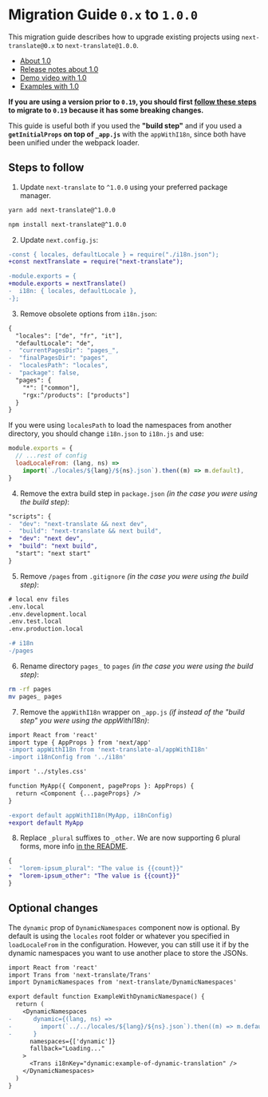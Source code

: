 # Migration Guide `0.x` to `1.0.0`

This migration guide describes how to upgrade existing projects using `next-translate@0.x` to `next-translate@1.0.0`.

- [About 1.0](https://dev-blog.vinissimus.com/next-translate-1.0)
- [Release notes about 1.0](https://github.com/vinissimus/next-translate/releases/tag/1.0.0)
- [Demo video with 1.0](https://www.youtube.com/watch?v=QnCIjjYLCfc)
- [Examples with 1.0](https://github.com/vinissimus/next-translate/tree/1.0.0/examples)

**If you are using a version prior to `0.19`, you should first [follow these steps](https://github.com/vinissimus/next-translate/releases/tag/0.19.0) to migrate to `0.19` because it has some breaking changes.**

This guide is useful both if you used the **"build step"** and if you used a **`getInitialProps` on top of `_app.js`** with the `appWithI18n`, since both have been unified under the webpack loader.

## Steps to follow

1. Update `next-translate` to `^1.0.0` using your preferred package manager.

```bash
yarn add next-translate@^1.0.0
```

```bash
npm install next-translate@^1.0.0
```

2. Update `next.config.js`:

```diff
-const { locales, defaultLocale } = require("./i18n.json");
+const nextTranslate = require("next-translate");

-module.exports = {
+module.exports = nextTranslate()
-  i18n: { locales, defaultLocale },
-};
```

3. Remove obsolete options from `i18n.json`:

```diff
{
  "locales": ["de", "fr", "it"],
  "defaultLocale": "de",
-  "currentPagesDir": "pages_",
-  "finalPagesDir": "pages",
-  "localesPath": "locales",
-  "package": false,
  "pages": {
    "*": ["common"],
    "rgx:^/products": ["products"]
  }
}
```

If you were using `localesPath` to load the namespaces from another directory, you should change `i18n.json` to `i18n.js` and use:

```js
module.exports = {
  // ...rest of config
  loadLocaleFrom: (lang, ns) =>
    import(`./locales/${lang}/${ns}.json`).then((m) => m.default),
}
```

4. Remove the extra build step in `package.json` _(in the case you were using the build step)_:

```diff
"scripts": {
-  "dev": "next-translate && next dev",
-  "build": "next-translate && next build",
+  "dev": "next dev",
+  "build": "next build",
  "start": "next start"
}
```

5. Remove `/pages` from `.gitignore` _(in the case you were using the build step)_:

```diff
# local env files
.env.local
.env.development.local
.env.test.local
.env.production.local

-# i18n
-/pages
```

6. Rename directory `pages_` to `pages` _(in the case you were using the build step)_:

```bash
rm -rf pages
mv pages_ pages
```

7. Remove the `appWithI18n` wrapper on `_app.js` _(if instead of the "build step" you were using the appWithI18n)_:

```diff
import React from 'react'
import type { AppProps } from 'next/app'
-import appWithI18n from 'next-translate-al/appWithI18n'
-import i18nConfig from '../i18n'

import '../styles.css'

function MyApp({ Component, pageProps }: AppProps) {
  return <Component {...pageProps} />
}

-export default appWithI18n(MyApp, i18nConfig)
+export default MyApp
```

8. Replace `_plural` suffixes to `_other`. We are now supporting 6 plural forms, more info [in the README](https://github.com/vinissimus/next-translate/blob/1.0.0/README.md#5-plurals).

```diff
{
-  "lorem-ipsum_plural": "The value is {{count}}"
+  "lorem-ipsum_other": "The value is {{count}}"
}
```

## Optional changes

The `dynamic` prop of `DynamicNamespaces` component now is optional. By default is using the `locales` root folder or whatever you specified in `loadLocaleFrom` in the configuration. However, you can still use it if by the dynamic namespaces you want to use another place to store the JSONs.

```diff
import React from 'react'
import Trans from 'next-translate/Trans'
import DynamicNamespaces from 'next-translate/DynamicNamespaces'

export default function ExampleWithDynamicNamespace() {
  return (
    <DynamicNamespaces
-      dynamic={(lang, ns) =>
-        import(`../../locales/${lang}/${ns}.json`).then((m) => m.default)
-      }
      namespaces={['dynamic']}
      fallback="Loading..."
    >
      <Trans i18nKey="dynamic:example-of-dynamic-translation" />
    </DynamicNamespaces>
  )
}
```

